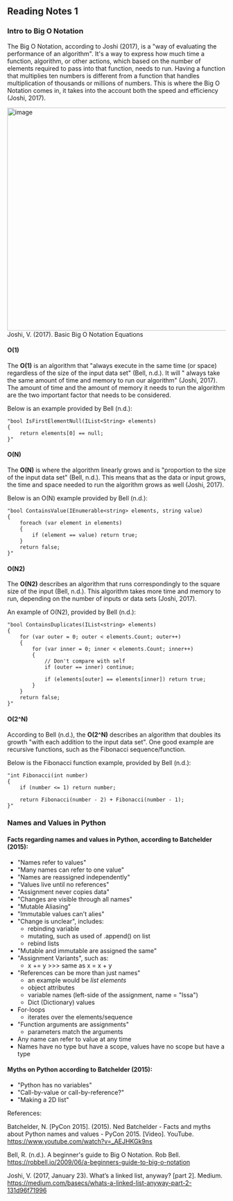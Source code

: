 ## Reading Notes 1

### Intro to Big O Notation

The Big O Notation, according to Joshi (2017), is a "way of evaluating the performance of an algorithm". It's a way to express how much time a function, algorithm, or other actions, which based on the number of elements required to pass into that function, needs to run. Having a function that multiplies ten numbers is different from a function that handles multiplication of thousands or millions of numbers. This is where the Big O Notation comes in, it takes into the account both the speed and efficiency (Joshi, 2017).


<img width="515" alt="image" src="https://user-images.githubusercontent.com/113204667/208264071-774ee173-422d-4f8e-b25d-47cbaf0108f3.png">
Joshi, V. (2017). Basic Big O Notation Equations

#### O(1) 

The **O(1)** is an algorithm that "always execute in the same time (or space) regardless of the size of the input data set" (Bell, n.d.). It will " always take the same amount of time and memory to run our algorithm" (Joshi, 2017). The amount of time and the amount of memory it needs to run the algorithm are the two important factor that needs to be considered.

Below is an example provided by Bell (n.d.):

```
"bool IsFirstElementNull(IList<String> elements)
{
    return elements[0] == null;
}"

```

#### O(N)

The **O(N)** is where the algorithm linearly grows and is "proportion to the size of the input data set" (Bell, n.d.). This means that as the data or input grows, the time and space needed to run the algorithm grows as well (Joshi, 2017).


Below is an O(N) example provided by Bell (n.d.):

```
"bool ContainsValue(IEnumerable<string> elements, string value)
{
    foreach (var element in elements)
    {
        if (element == value) return true; 
    }     
    return false; 
}"

```

#### O(N2)

The **O(N2)** describes an algorithm that runs correspondingly to the square size of the input (Bell, n.d.). This algorithm takes more time and memory to run, depending on the number of inputs or data sets (Joshi, 2017).

An example of O(N2), provided by Bell (n.d.):

```
"bool ContainsDuplicates(IList<string> elements)
{
    for (var outer = 0; outer < elements.Count; outer++) 
    {
        for (var inner = 0; inner < elements.Count; inner++) 
        { 
            // Don't compare with self 
            if (outer == inner) continue;             
            
            if (elements[outer] == elements[inner]) return true; 
        }
    }    
    return false;
}"

```

#### O(2^N)

According to Bell (n.d.), the **O(2^N)** describes an algorithm that doubles its growth "with each addition to the input data set". One good example are recursive functions, such as the Fibonacci sequence/function.


Below is the Fibonacci function example, provided by Bell (n.d.):

```
"int Fibonacci(int number)
{
    if (number <= 1) return number;
       
    return Fibonacci(number - 2) + Fibonacci(number - 1); 
}"

```


### Names and Values in Python

#### Facts regarding names and values in Python, according to Batchelder (2015):

- "Names refer to values"
- "Many names can refer to one value"
- "Names are reassigned independently"
- "Values live until no references"
- "Assignment never copies data"
- "Changes are visible through all names"
- "Mutable Aliasing"
- "Immutable values can't alies"
- "Change is unclear", includes:
  - rebinding variable
  - mutating, such as used of .append() on list
  - rebind lists
- "Mutable and immutable are assigned the same"
- "Assignment Variants", such as:
  - x += y  >>>  same as x = x + y
- "References can be more than just names"
  - an example would be *list elements*
  - object attributes
  - variable names (left-side of the assignment, name = "Issa")
  - Dict (Dictionary) values
- For-loops
  - iterates over the elements/sequence
- "Function arguments are assignments"
  - parameters match the arguments
- Any name can refer to value at any time
- Names have no type but have a scope, values have no scope but have a type

#### Myths on Python according to Batchelder (2015):

- "Python has no variables"
- "Call-by-value or call-by-reference?"
- "Making a 2D list"


References:

Batchelder, N. [PyCon 2015]. (2015). Ned Batchelder - Facts and myths about Python names and values - PyCon 2015. [Video]. YouTube. https://www.youtube.com/watch?v=_AEJHKGk9ns

Bell, R. (n.d.). A beginner's guide to Big O Notation. Rob Bell. https://robbell.io/2009/06/a-beginners-guide-to-big-o-notation

Joshi, V. (2017, January 23). What’s a linked list, anyway? [part 2]. Medium. https://medium.com/basecs/whats-a-linked-list-anyway-part-2-131d96f71996

